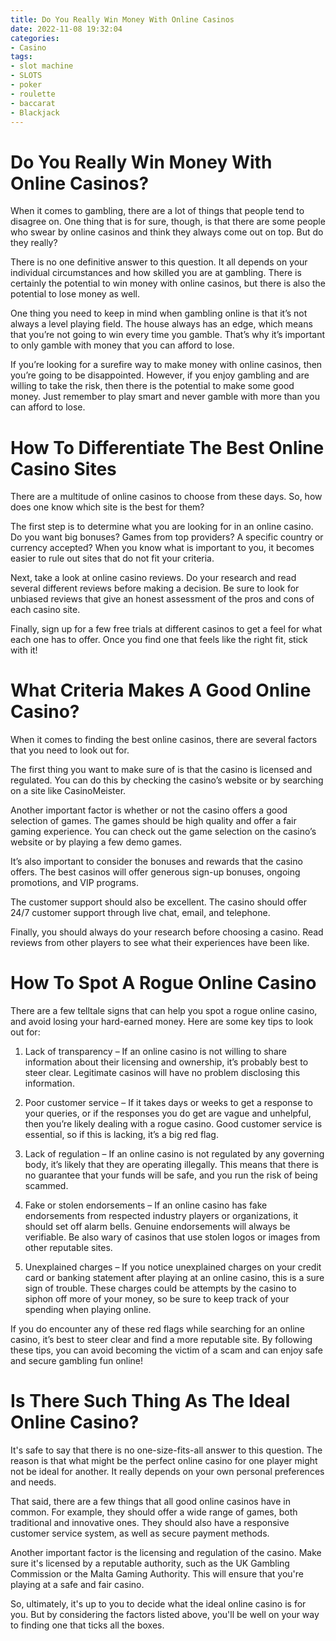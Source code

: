 ```yaml
---
title: Do You Really Win Money With Online Casinos 
date: 2022-11-08 19:32:04
categories:
- Casino
tags:
- slot machine
- SLOTS
- poker
- roulette
- baccarat
- Blackjack
---
```



#  Do You Really Win Money With Online Casinos? 

When it comes to gambling, there are a lot of things that people tend to disagree on. One thing that is for sure, though, is that there are some people who swear by online casinos and think they always come out on top. But do they really? 

There is no one definitive answer to this question. It all depends on your individual circumstances and how skilled you are at gambling. There is certainly the potential to win money with online casinos, but there is also the potential to lose money as well. 

One thing you need to keep in mind when gambling online is that it’s not always a level playing field. The house always has an edge, which means that you’re not going to win every time you gamble. That’s why it’s important to only gamble with money that you can afford to lose. 

If you’re looking for a surefire way to make money with online casinos, then you’re going to be disappointed. However, if you enjoy gambling and are willing to take the risk, then there is the potential to make some good money. Just remember to play smart and never gamble with more than you can afford to lose.

#  How To Differentiate The Best Online Casino Sites 

There are a multitude of online casinos to choose from these days. So, how does one know which site is the best for them? 

The first step is to determine what you are looking for in an online casino. Do you want big bonuses? Games from top providers? A specific country or currency accepted? When you know what is important to you, it becomes easier to rule out sites that do not fit your criteria. 

Next, take a look at online casino reviews. Do your research and read several different reviews before making a decision. Be sure to look for unbiased reviews that give an honest assessment of the pros and cons of each casino site. 

Finally, sign up for a few free trials at different casinos to get a feel for what each one has to offer. Once you find one that feels like the right fit, stick with it!

#  What Criteria Makes A Good Online Casino? 

When it comes to finding the best online casinos, there are several factors that you need to look out for. 

The first thing you want to make sure of is that the casino is licensed and regulated. You can do this by checking the casino’s website or by searching on a site like CasinoMeister. 

Another important factor is whether or not the casino offers a good selection of games. The games should be high quality and offer a fair gaming experience. You can check out the game selection on the casino’s website or by playing a few demo games. 

It’s also important to consider the bonuses and rewards that the casino offers. The best casinos will offer generous sign-up bonuses, ongoing promotions, and VIP programs. 

The customer support should also be excellent. The casino should offer 24/7 customer support through live chat, email, and telephone. 

Finally, you should always do your research before choosing a casino. Read reviews from other players to see what their experiences have been like.

#  How To Spot A Rogue Online Casino 

There are a few telltale signs that can help you spot a rogue online casino, and avoid losing your hard-earned money. Here are some key tips to look out for:

1. Lack of transparency – If an online casino is not willing to share information about their licensing and ownership, it’s probably best to steer clear. Legitimate casinos will have no problem disclosing this information.

2. Poor customer service – If it takes days or weeks to get a response to your queries, or if the responses you do get are vague and unhelpful, then you’re likely dealing with a rogue casino. Good customer service is essential, so if this is lacking, it’s a big red flag.

3. Lack of regulation – If an online casino is not regulated by any governing body, it’s likely that they are operating illegally. This means that there is no guarantee that your funds will be safe, and you run the risk of being scammed.

4. Fake or stolen endorsements – If an online casino has fake endorsements from respected industry players or organizations, it should set off alarm bells. Genuine endorsements will always be verifiable. Be also wary of casinos that use stolen logos or images from other reputable sites.

5. Unexplained charges – If you notice unexplained charges on your credit card or banking statement after playing at an online casino, this is a sure sign of trouble. These charges could be attempts by the casino to siphon off more of your money, so be sure to keep track of your spending when playing online.

If you do encounter any of these red flags while searching for an online casino, it’s best to steer clear and find a more reputable site. By following these tips, you can avoid becoming the victim of a scam and can enjoy safe and secure gambling fun online!

#  Is There Such Thing As The Ideal Online Casino?

It's safe to say that there is no one-size-fits-all answer to this question. The reason is that what might be the perfect online casino for one player might not be ideal for another. It really depends on your own personal preferences and needs.

That said, there are a few things that all good online casinos have in common. For example, they should offer a wide range of games, both traditional and innovative ones. They should also have a responsive customer service system, as well as secure payment methods.

Another important factor is the licensing and regulation of the casino. Make sure it's licensed by a reputable authority, such as the UK Gambling Commission or the Malta Gaming Authority. This will ensure that you're playing at a safe and fair casino.

So, ultimately, it's up to you to decide what the ideal online casino is for you. But by considering the factors listed above, you'll be well on your way to finding one that ticks all the boxes.